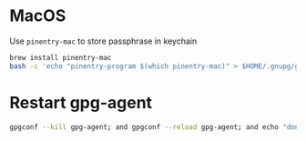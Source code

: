 # MacOS

Use `pinentry-mac` to store passphrase in keychain

```bash
brew install pinentry-mac
bash -c 'echo "pinentry-program $(which pinentry-mac)" > $HOME/.gnupg/gpg-agent.conf'
```

# Restart gpg-agent

```bash
gpgconf --kill gpg-agent; and gpgconf --reload gpg-agent; and echo "done"
```
